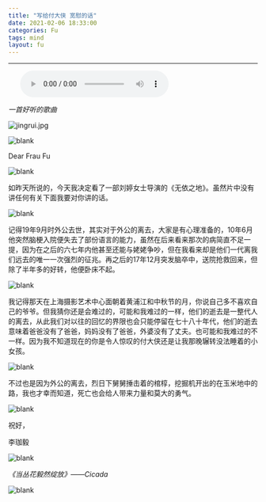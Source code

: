 ```yaml
---
title: "写给付大侠 宽慰的话"
date: 2021-02-06 18:33:00
categories: Fu
tags: mind
layout: fu
---
```


---

<ul class="list-inline text-center">
<audio controls="controls">
    <source src="http://music.163.com/song/media/outer/url?id=27538009.mp3" type="audio/ogg">
    <source src="http://music.163.com/song/media/outer/url?id=27538009.mp3" type="audio/mpeg">
<embed height="50" width="1500" src="http://music.163.com/song/media/outer/url?id=27538009.mp3" />
</audio>
</ul>

*一首好听的歌曲*

![jingrui.jpg](https://s3.ax1x.com/2021/02/06/yYIbbq.jpg)

![blank](/assets/img/placeholder.png)

Dear Frau Fu

![blank](/assets/img/placeholder.png)

如昨天所说的，今天我决定看了一部刘婷女士导演的《无依之地》。虽然片中没有讲任何有关下面我要对你讲的话。

![blank](/assets/img/placeholder.png)

记得19年9月时外公去世，其实对于外公的离去，大家是有心理准备的，10年6月他突然脑梗入院便失去了部份语言的能力，虽然在后来看来那次的病简直不足一提，因为在之后的六七年内他甚至还能与姥姥争吵，但在我看来却是他们一代离我们远去的唯一一次强烈的征兆。再之后的17年12月突发脑卒中，送院抢救回来，但除了半年多的好转，他便卧床不起。

![blank](/assets/img/placeholder.png)

我记得那天在上海摄影艺术中心面朝着黄浦江和中秋节的月，你说自己多不喜欢自己的爷爷。但我猜你还是会难过的，可能和我难过的一样，他们的逝去是一整代人的离去，从此我们对以往的回忆的界限也会只能停留在七十八十年代，他们的逝去意味着爸爸没有了爸爸，妈妈没有了爸爸，外婆没有了丈夫。也可能和我难过的不一样。因为我不知道现在的你是令人惊叹的付大侠还是让我那晚辗转没法睡着的小女孩。

![blank](/assets/img/placeholder.png)

不过也是因为外公的离去，烈日下舅舅捶击着的棺椁，挖掘机开出的在玉米地中的路，我也才幸而知道，死亡也会给人带来力量和莫大的勇气。

![blank](/assets/img/placeholder.png)

祝好，

李珈毅

![blank](/assets/img/placeholder.png)

*《当丛花毅然绽放》——Cicada*

![blank](/assets/img/placeholder.png)
